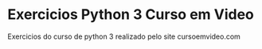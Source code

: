 # Exercicios Python 3 Curso em Video
 Exercicios do curso de python 3 realizado pelo site cursoemvideo.com
